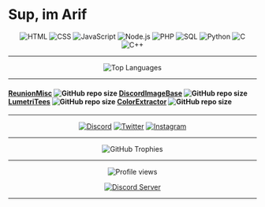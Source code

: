 # Sup, im Arif

<p align="center">
  <img src="https://img.shields.io/badge/HTML-E34F26?style=for-the-badge&logo=html5&logoColor=white" alt="HTML" />
  <img src="https://img.shields.io/badge/CSS-1572B6?style=for-the-badge&logo=css3&logoColor=white" alt="CSS" />
  <img src="https://img.shields.io/badge/JavaScript-F7DF1E?style=for-the-badge&logo=javascript&logoColor=black" alt="JavaScript" />
  <img src="https://img.shields.io/badge/Node.js-339933?style=for-the-badge&logo=nodedotjs&logoColor=white" alt="Node.js" />
  <img src="https://img.shields.io/badge/PHP-777BB4?style=for-the-badge&logo=php&logoColor=white" alt="PHP" />
  <img src="https://img.shields.io/badge/SQL-4479A1?style=for-the-badge&logo=mysql&logoColor=white" alt="SQL" />
  <img src="https://img.shields.io/badge/Python-3776AB?style=for-the-badge&logo=python&logoColor=white" alt="Python" />
  <img src="https://img.shields.io/badge/C-00599C?style=for-the-badge&logo=c&logoColor=white" alt="C" />
  <img src="https://img.shields.io/badge/C++-00599C?style=for-the-badge&logo=cplusplus&logoColor=white" alt="C++" />
</p>

---

<p align="center">
  <img src="https://github-readme-stats.vercel.app/api/top-langs/?username=alonearif25&layout=compact&theme=radical" alt="Top Languages" />
</p>

---
#### [ReunionMisc](https://github.com/alonearif25/reunion-misc) ![GitHub repo size](https://img.shields.io/github/repo-size/alonearif25/reunion-misc) [DiscordImageBase](https://github.com/alonearif25/discordimagebase) ![GitHub repo size](https://img.shields.io/github/repo-size/alonearif25/discordimagebase) [LumetriTees](https://github.com/alonearif25/lumetritees-v4) ![GitHub repo size](https://img.shields.io/github/repo-size/alonearif25/lumetritees-v4) [ColorExtractor](https://github.com/alonearif25/color_extractor) ![GitHub repo size](https://img.shields.io/github/repo-size/alonearif25/color_extractor)
---

<p align="center">
  <a href="https://discord.gg/WtYKSf6gTV"><img src="https://img.shields.io/badge/Discord-5865F2?style=for-the-badge&logo=discord&logoColor=white" alt="Discord"></a>
  <a href="https://twitter.com/alonearif25"><img src="https://img.shields.io/badge/Twitter-1DA1F2?style=for-the-badge&logo=twitter&logoColor=white" alt="Twitter"></a>
  <a href="https://www.instagram.com/a1rf.f"><img src="https://img.shields.io/badge/Instagram-E4405F?style=for-the-badge&logo=instagram&logoColor=white" alt="Instagram"></a>
</p>

---

<p align="center">
  <img src="https://github-profile-trophy.vercel.app/?username=alonearif25&theme=radical" alt="GitHub Trophies" />
</p>

---

<p align="center">
  <img src="https://komarev.com/ghpvc/?username=alonearif25&color=blueviolet" alt="Profile views" />
 
  
</p>

<p align="center">
  <a href="https://discord.gg/your-discord-link">
    <img src="https://img.shields.io/badge/Join%20my%20Discord%20Server-7289DA?style=for-the-badge&logo=discord&logoColor=white" alt="Discord Server">
  </a>
</p>

---
